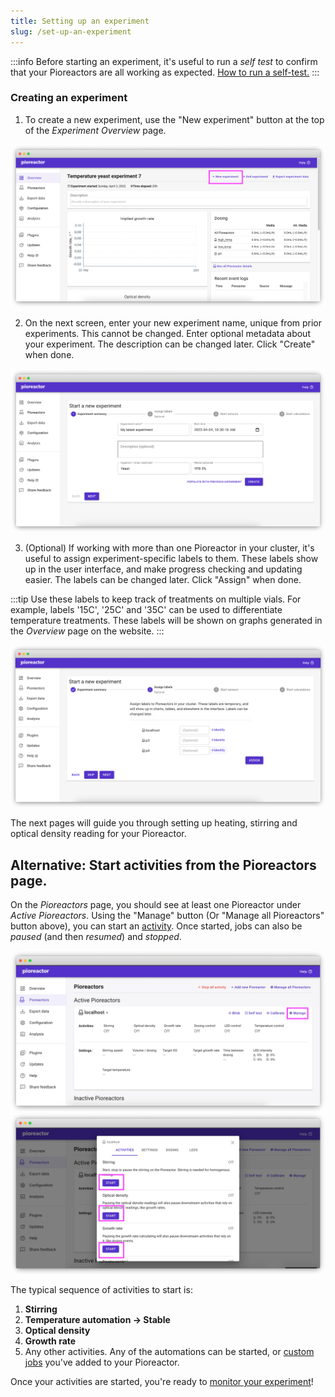 ```yaml
---
title: Setting up an experiment
slug: /set-up-an-experiment
---
```



:::info
Before starting an experiment, it's useful to run a _self test_ to confirm that your Pioreactors are all working as expected. [How to run a self-test.](/user-guide/running-self-test)
:::

### Creating an experiment

1. To create a new experiment, use the "New experiment" button at the top of the _Experiment Overview_ page.

![](/img/user-guide/start_new_experiment.png)

2. On the next screen, enter your new experiment name, unique from prior experiments. This cannot be changed. Enter optional metadata about your experiment. The description can be changed later. Click "Create" when done.

![](/img/user-guide/create_new_experiment_page.png)

3. (Optional) If working with more than one Pioreactor in your cluster, it's useful to assign experiment-specific labels to them. These labels show up in the user interface, and make progress checking and updating easier. The labels can be changed later. Click "Assign" when done.

:::tip
Use these labels to keep track of treatments on multiple vials. For example, labels '15C', '25C' and '35C' can be used to differentiate temperature treatments. These labels will be shown on graphs generated in the _Overview_ page on the website. 
::: 

![](/img/user-guide/assign_labels_bulk.png)


The next pages will guide you through setting up heating, stirring and optical density reading for your Pioreactor.



## Alternative: Start activities from the Pioreactors page.


On the _Pioreactors_ page, you should see at least one Pioreactor under _Active Pioreactors_. Using the "Manage" button (Or "Manage all Pioreactors" button above), you can start an [activity](/user-guide/activities). Once started, jobs can also be _paused_ (and then _resumed_) and _stopped_.

![](/img/user-guide/pioreactor_page_manage.png)
![](/img/user-guide/pioreactor_page_activities.png)


The typical sequence of activities to start is:

1. **Stirring**
2. **Temperature automation → Stable**
3. **Optical density**
4. **Growth rate**
5. Any other activities. Any of the automations can be started, or [custom jobs](/user-guide/using-community-plugins) you've added to your Pioreactor.

Once your activities are started, you're ready to [monitor your experiment](/user-guide/monitor-experiment)! 